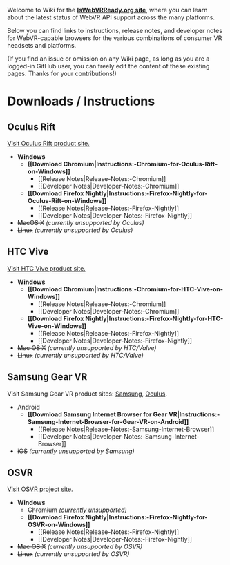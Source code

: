 Welcome to Wiki for the **[IsWebVRReady.org site](https://iswebvrready.org/)**, where you can learn about the latest status of WebVR API support across the many platforms.

Below you can find links to instructions, release notes, and developer notes for WebVR-capable browsers for the various combinations of consumer VR headsets and platforms.

(If you find an issue or omission on any Wiki page, as long as you are a logged-in GitHub user, you can freely edit the content of these existing pages. Thanks for your contributions!)

# Downloads / Instructions

## **Oculus Rift**
[Visit Oculus Rift product site.](https://www.oculus.com/)
  * **Windows**
    * **[[Download Chromium|Instructions:-Chromium-for-Oculus-Rift-on-Windows]]**
      * [[Release Notes|Release-Notes:-Chromium]]
      * [[Developer Notes|Developer-Notes:-Chromium]]
    * **[[Download Firefox Nightly|Instructions:-Firefox-Nightly-for-Oculus-Rift-on-Windows]]**
      * [[Release Notes|Release-Notes:-Firefox-Nightly]]
      * [[Developer Notes|Developer-Notes:-Firefox-Nightly]]
  * <s>MacOS X</s> _(currently unsupported by Oculus)_
  * <s>Linux</s> _(currently unsupported by Oculus)_

## **HTC Vive**
[Visit HTC Vive product site.](https://www.vive.com/)
  * **Windows**
    * **[[Download Chromium|Instructions:-Chromium-for-HTC-Vive-on-Windows]]**
      * [[Release Notes|Release-Notes:-Chromium]]
      * [[Developer Notes|Developer-Notes:-Chromium]]
    * **[[Download Firefox Nightly|Instructions:-Firefox-Nightly-for-HTC-Vive-on-Windows]]**
      * [[Release Notes|Release-Notes:-Firefox-Nightly]]
      * [[Developer Notes|Developer-Notes:-Firefox-Nightly]]
  * <s>Mac OS X</s> _(currently unsupported by HTC/Valve)_
  * <s>Linux</s> _(currently unsupported by HTC/Valve)_

## **Samsung Gear VR**
Visit Samsung Gear VR product sites: [Samsung](http://www.samsung.com/us/explore/gear-vr/), [Oculus](https://www3.oculus.com/gear-vr/).
  * Android
    * **[[Download Samsung Internet Browser for Gear VR|Instructions:-Samsung-Internet-Browser-for-Gear-VR-on-Android]]**
      * [[Release Notes|Release-Notes:-Samsung-Internet-Browser]]
      * [[Developer Notes|Developer-Notes:-Samsung-Internet-Browser]]
  * <s>iOS</s> _(currently unsupported by Samsung)_

## **OSVR**
[Visit OSVR project site.](http://www.osvr.org/)
  * **Windows**
    * <s>Chromium</s> [_(currently unsupported)_](https://github.com/toji/chrome-webvr-issues/issues/99)
    * **[[Download Firefox Nightly|Instructions:-Firefox-Nightly-for-OSVR-on-Windows]]**
      * [[Release Notes|Release-Notes:-Firefox-Nightly]]
      * [[Developer Notes|Developer-Notes:-Firefox-Nightly]]
  * <s>Mac OS X</s> _(currently unsupported by OSVR)_
  * <s>Linux</s> _(currently unsupported by OSVR)_
